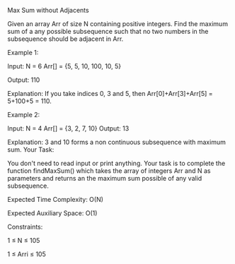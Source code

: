 Max Sum without Adjacents

Given an array Arr of size N containing positive integers. Find the maximum sum of a any possible subsequence such that no two numbers in the subsequence should be adjacent in Arr.

Example 1:

Input:
N = 6
Arr[] = {5, 5, 10, 100, 10, 5}

Output: 110

Explanation: If you take indices 0, 3
and 5, then Arr[0]+Arr[3]+Arr[5] =
5+100+5 = 110.


Example 2:

Input:
N = 4
Arr[] = {3, 2, 7, 10}
Output: 13

Explanation: 3 and 10 forms a non
continuous subsequence with maximum
sum.
Your Task:

You don't need to read input or print anything. Your task is to complete the function findMaxSum() which takes the array of integers Arr and N as parameters and returns an the maximum sum possible of any valid subsequence.

Expected Time Complexity: O(N)

Expected Auxiliary Space: O(1)

Constraints:

1 ≤ N ≤ 105

1 ≤ Arri ≤ 105

